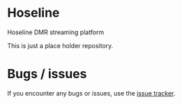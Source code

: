 # Hoseline

Hoseline DMR streaming platform

This is just a place holder repository.


# Bugs / issues

If you encounter any bugs or issues, use the [issue tracker](/Brandmeister/hoseline/issues).
